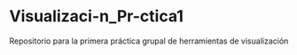 # Visualizaci-n_Pr-ctica1
Repositorio para la primera práctica grupal de herramientas de visualización
